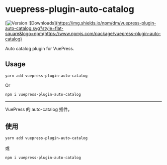 # vuepress-plugin-auto-catalog

[![Version](https://img.shields.io/npm/v/vuepress-plugin-auto-catalog.svg?style=flat-square&logo=npm) ![Downloads](https://img.shields.io/npm/dm/vuepress-plugin-auto-catalog.svg?style=flat-square&logo=npm(https://www.npmjs.com/package/vuepress-plugin-auto-catalog)

Auto catalog plugin for VuePress.

## Usage

```bash
yarn add vuepress-plugin-auto-catalog
```

Or

```bash
npm i vuepress-plugin-auto-catalog
```

---

VuePress 的 auto-catalog 插件。

## 使用

```bash
yarn add vuepress-plugin-auto-catalog
```

或

```bash
npm i vuepress-plugin-auto-catalog
```

